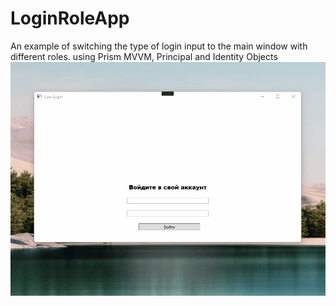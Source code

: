 # LoginRoleApp
An example of switching the type of login input to the main window with different roles. using Prism MVVM, Principal and Identity Objects
![myfile](media/LoginApp.gif)

